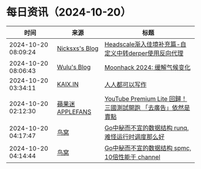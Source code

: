 ﻿# 每日资讯（2024-10-20）

|时间|来源|标题|
|---|---|---|
|2024-10-20 08:09:24|[Nicksxs's Blog](https://nicksxs.me/atom.xml)|[Headscale渐入佳境补充篇-自定义中转derper使用反向代理](https://nicksxs.me/2024/10/20/Headscale%E6%B8%90%E5%85%A5%E4%BD%B3%E5%A2%83%E8%A1%A5%E5%85%85%E7%AF%87-%E8%87%AA%E5%AE%9A%E4%B9%89%E4%B8%AD%E8%BD%ACderper%E4%BD%BF%E7%94%A8%E5%8F%8D%E5%90%91%E4%BB%A3%E7%90%86/)|
|2024-10-20 08:06:43|[Wulu's Blog](https://wulu.zone/feed/post.xml)|[Moonhack 2024: 缓解气候变化](https://wulu.zone/posts/moonhack2024)|
|2024-10-20 03:34:11|[KAIX.IN](https://kaix.in/feed/)|[人人都可以写作](https://kaix.in/2024/1020-essay/)|
|2024-10-20 02:12:30|[蘋果迷 APPLEFANS](https://applefans.today/feed/)|[YouTube Premium Lite 回歸！ 三國測試開跑 「去廣告」依然是賣點](https://applefans.today/2024-10-youtube-premium-lite-returns/)|
|2024-10-20 04:17:47|[鸟窝](https://colobu.com/atom.xml)|[Go中秘而不宣的数据结构 runq, 难怪运行时调度那么好](https://colobu.com/2024/10/20/go-internal-ds-runq/)|
|2024-10-20 04:14:44|[鸟窝](https://colobu.com/atom.xml)|[Go中秘而不宣的数据结构 spmc, 10倍性能于 channel](https://colobu.com/2024/10/20/go-internal-ds-spmc/)|
